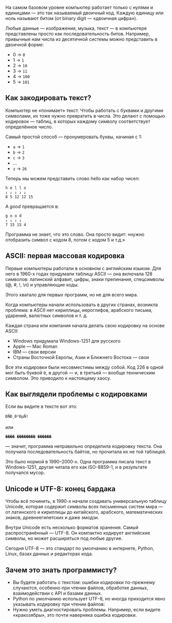 На самом базовом уровне компьютер работает только с нулями и единицами — это так называемый двоичный код. Каждую единицу или ноль называют битом (от binary digit — «двоичная цифра»).

Любые данные — изображения, музыка, текст — в компьютере представлены просто как последовательность битов. Например, привычные нам числа из десятичной системы можно представить в двоичной форме:

- 0 → `0`
- 1 → `1`
- 2 → `10`
- 3 → `11`
- 4 → `100`
- 5 → `101`

## Как закодировать текст?

Компьютер не «понимает» текст. Чтобы работать с буквами и другими символами, их тоже нужно превратить в числа. Это делают с помощью кодировок — таблиц, в которых каждому символу соответствует определённое число.

Самый простой способ — пронумеровать буквы, начиная с 1:

- `a` → `1`
- `b` → `2`
- `c` → `3`
- ...
- `z` → `26`

Теперь мы можем представить слово hello как набор чисел:

```text
h e l l o
↓ ↓ ↓ ↓ ↓
8 5 12 12 15
```


А *good* превращается в:

```text
g o o d
↓ ↓ ↓ ↓
7 15 15 4
```

Программа не знает, что это слово. Она просто видит: «нужно отобразить символ с кодом 8, потом с кодом 5 и т.д.»

## ASCII: первая массовая кодировка

Первые компьютеры работали в основном с английским языком. Для него в 1960-х годах придумали таблицу ASCII — она включала 128 символов: латинский алфавит, цифры, знаки препинания, спецсимволы (@, #, !, \n) и управляющие коды.

Этого хватало для первых программ, но не для всего мира.

Когда компьютеры начали использовать в других странах, возникла проблема: в ASCII нет кириллицы, иероглифов, арабского письма, ударений, валютных символов и т. д.

Каждая страна или компания начала делать свою кодировку на основе ASCII:

- Windows придумала Windows-1251 для русского
- Apple — Mac Roman
- IBM — свои версии
- Страны Восточной Европы, Азии и Ближнего Востока — свои

Все эти кодировки были несовместимы между собой. Код 226 в одной мог быть буквой é, в другой — и, в третьей — вообще техническим символом. Это приводило к настоящему хаосу.

## Как выглядели проблемы с кодировками

Если вы видите в тексте вот это:

```text
ÐÑÐ¸Ð²ÐµÑ!
```

или

```text
���� �������� ������
```

— значит, программа неправильно определила кодировку текста. Она получила последовательность байтов, но прочитала их не той таблицей.

Это было нормой в 1990–2000-х. Одна программа писала текст в Windows-1251, другая читала его как ISO-8859-1, и в результате получался мусор.

## Unicode и UTF-8: конец бардака

Чтобы всё починить, в 1990-х начали создавать универсальную таблицу Unicode, которая содержит символы всех письменных систем мира — от латинского и кириллицы до китайского, арабского, математических знаков, древнеегипетских и даже эмодзи.

Внутри Unicode есть несколько форматов хранения. Самый распространённый — UTF-8. Он компактно кодирует английские символы, но может расширяться под любые другие.

Сегодня UTF-8 — это стандарт по умолчанию в интернете, Python, Linux, базах данных и редакторах кода.

## Зачем это знать программисту?

- Вы будете работать с текстом: ошибки кодировки по-прежнему случаются, особенно при чтении файлов, обработке данных, взаимодействии с API и базами данных.
- Python по умолчанию использует UTF-8, но иногда приходится явно указывать кодировку при чтении файлов:
- Нужно уметь диагностировать проблемы. Например, если видите «кракозябры», это почти наверняка ошибка кодировки.
